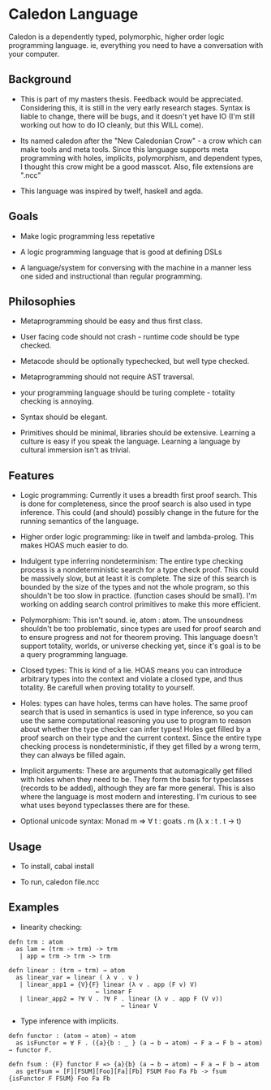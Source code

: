 Caledon Language
================

Caledon is a dependently typed, polymorphic, higher order logic programming language. ie, everything you need to have a conversation with your computer.

Background
----------

* This is part of my masters thesis.  Feedback would be appreciated. Considering this, it is still in the very early research stages.  Syntax is liable to change, there will be bugs, and it doesn't yet have IO (I'm still working out how to do IO cleanly, but this WILL come).

* Its named caledon after the "New Caledonian Crow" - a crow which can make tools and meta tools.  Since this language supports meta programming with holes, implicits, polymorphism, and dependent types, I thought this crow might be a good masscot. Also, file extensions are ".ncc"

* This language was inspired by twelf, haskell and agda.  

Goals
-----

* Make logic programming less repetative

* A logic programming language that is good at defining DSLs

* A language/system for conversing with the machine in a manner less one sided and instructional than regular programming.

Philosophies 
------------

* Metaprogramming should be easy and thus first class.

* User facing code should not crash - runtime code should be type checked.

* Metacode should be optionally typechecked, but well type checked.

* Metaprogramming should not require AST traversal.  

* your programming language should be turing complete - totality checking is annoying.

* Syntax should be elegant.

* Primitives should be minimal, libraries should be extensive.  Learning a culture is easy if you speak the language.  Learning a language by cultural immersion isn't as trivial.

Features
--------

* Logic programming:  Currently it uses a breadth first proof search. This is done for completeness, since the proof search is also used in type inference.  This could (and should) possibly change in the future for the running semantics of the language.  

* Higher order logic programming: like in twelf and lambda-prolog.  This makes HOAS much easier to do.  

* Indulgent type inferring nondeterminism:  The entire type checking process is a nondeterministic search for a type check proof.  This could be massively slow, but at least it is complete.  The size of this search is bounded by the size of the types and not the whole program, so this shouldn't be too slow in practice.  (function cases should be small).  I'm working on adding search control primitives to make this more efficient.

* Polymorphism:  This isn't sound. ie, atom : atom.  The unsoundness shouldn't be too problematic, since types are used for proof search and to ensure progress and not for theorem proving.  This language doesn't support totality, worlds, or universe checking yet, since it's goal is to be a query programming language.

* Closed types:  This is kind of a lie.  HOAS means you can introduce arbitrary types into the context and violate a closed type, and thus totality.  Be carefull when proving totality to yourself.

* Holes:  types can have holes, terms can have holes.  The same proof search that is used in semantics is used in type inference, so you can use the same computational reasoning you use to program to reason about whether the type checker can infer types!  Holes get filled by a proof search on their type and the current context.  Since the entire type checking process is nondeterministic, if they get filled by a wrong term, they can always be filled again.

* Implicit arguments:  These are arguments that automagically get filled with holes when they need to be.  They form the basis for typeclasses (records to be added), although they are far more general. This is also where the language is most modern and interesting.  I'm curious to see what uses beyond typeclasses there are for these.

* Optional unicode syntax: Monad m ⇒ ∀ t : goats . m (λ x : t . t → t)

Usage
-----

* To install, cabal install

* To run, caledon file.ncc


Examples
--------

* linearity checking:

``` 
defn trm : atom
  as lam = (trm -> trm) -> trm
   | app = trm -> trm -> trm

defn linear : (trm → trm) → atom
  as linear_var = linear ( λ v . v )
   | linear_app1 = {V}{F} linear (λ v . app (F v) V) 
                        ← linear F
   | linear_app2 = ?∀ V . ?∀ F . linear (λ v . app F (V v)) 
                               ← linear V
```

* Type inference with implicits.  

``` 
defn functor : (atom → atom) → atom
  as isFunctor = ∀ F . ({a}{b : _ } (a → b → atom) → F a → F b → atom) → functor F.

defn fsum : {F} functor F => {a}{b} (a → b → atom) → F a → F b → atom
  as getFsum = [F][FSUM][Foo][Fa][Fb] FSUM Foo Fa Fb -> fsum {isFunctor F FSUM} Foo Fa Fb
```

